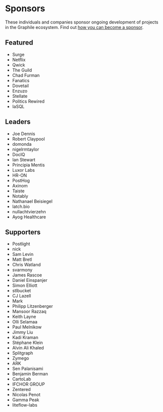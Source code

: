 # Sponsors

These individuals and companies sponsor ongoing development of projects in the
Graphile ecosystem. Find out
[how you can become a sponsor](https://graphile.org/sponsor/).

## Featured

- Surge
- Netflix
- Qwick
- The Guild
- Chad Furman
- Fanatics
- Dovetail
- Enzuzo
- Stellate
- Politics Rewired
- IaSQL

## Leaders

- Joe Dennis
- Robert Claypool
- domonda
- nigelrmtaylor
- DocIQ
- Ian Stewart
- Principia Mentis
- Luxor Labs
- HR-ON
- PostHog
- Axinom
- Taiste
- Notably
- Nathanael Beisiegel
- latch.bio
- nullachtvierzehn
- Ayog Healthcare

## Supporters

- Postlight
- nick
- Sam Levin
- Matt Bretl
- Chris Watland
- svarmony
- James Rascoe
- Daniel Einspanjer
- Simon Elliott
- stlbucket
- CJ Lazell
- Mark
- Philipp Litzenberger
- Mansoor Razzaq
- Keith Layne
- Olli Selamaa
- Paul Melnikow
- Jimmy Liu
- Kadi Kraman
- Stéphane Klein
- Alvin Ali Khaled
- Splitgraph
- Zymego
- ARK
- Sen Palanisami
- Benjamin Berman
- CartoLab
- IFCHOR GROUP
- Zentered
- Nicolas Penot
- Gamma Peak
- liteflow-labs
